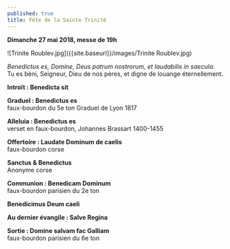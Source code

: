 ```yaml
---
published: true
title: Fête de la Sainte Trinité
---
```

**Dimanche 27 mai 2018, messe de 19h**  

![Trinite Roublev.jpg]({{site.baseurl}}/images/Trinite Roublev.jpg)


*Benedictus es, Domine, Deus patrum nostrorum, et laudabilis in saecula.*  
Tu es béni, Seigneur, Dieu de nos pères, et digne de louange éternellement.

**Introït : Benedicta sit**

**Graduel : Benedictus es**  
faux-bourdon du 5e ton Graduel de Lyon 1817

**Alleluia : Benedictus es**  
verset en faux-bourdon, Johannes Brassart 1400-1455

**Offertoire : Laudate Dominum de caelis**  
faux-bourdon corse

**Sanctus & Benedictus**  
Anonyme corse

**Communion : Benedicam Dominum**  
faux-bourdon parisien du 2e ton

**Benedicimus Deum caeli**

**Au dernier évangile : Salve Regina**  

**Sortie : Domine salvam fac Galliam**  
faux-bourdon parisien du 6e ton
